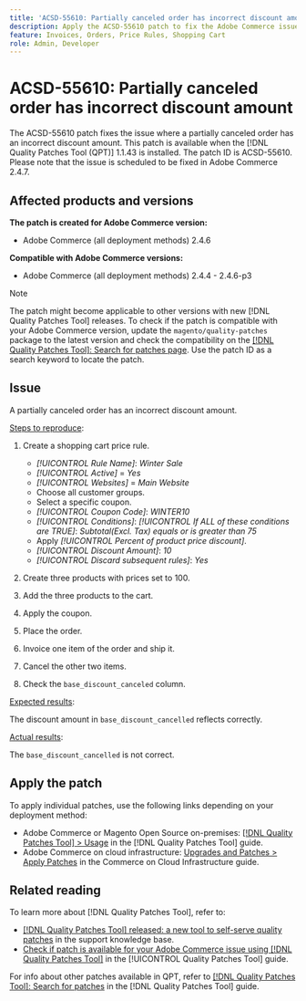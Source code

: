 ```yaml
---
title: 'ACSD-55610: Partially canceled order has incorrect discount amount'
description: Apply the ACSD-55610 patch to fix the Adobe Commerce issue where a partially canceled order has an incorrect discount amount.
feature: Invoices, Orders, Price Rules, Shopping Cart
role: Admin, Developer
---
```

# ACSD-55610: Partially canceled order has incorrect discount amount

The ACSD-55610 patch fixes the issue where a partially canceled order has an incorrect discount amount. This patch is available when the [!DNL Quality Patches Tool (QPT)] 1.1.43 is installed. The patch ID is ACSD-55610. Please note that the issue is scheduled to be fixed in Adobe Commerce 2.4.7.

## Affected products and versions

**The patch is created for Adobe Commerce version:**

* Adobe Commerce (all deployment methods) 2.4.6

**Compatible with Adobe Commerce versions:**

* Adobe Commerce (all deployment methods) 2.4.4 - 2.4.6-p3

>[!NOTE]
>
>The patch might become applicable to other versions with new [!DNL Quality Patches Tool] releases. To check if the patch is compatible with your Adobe Commerce version, update the `magento/quality-patches` package to the latest version and check the compatibility on the [[!DNL Quality Patches Tool]: Search for patches page](https://experienceleague.adobe.com/tools/commerce-quality-patches/index.html). Use the patch ID as a search keyword to locate the patch.

## Issue

A partially canceled order has an incorrect discount amount.

<u>Steps to reproduce</u>:

1. Create a shopping cart price rule.

    * *[!UICONTROL Rule Name]*: *Winter Sale*
    * *[!UICONTROL Active]* = *Yes*
    * *[!UICONTROL Websites]* = *Main Website*
    * Choose all customer groups.
    * Select a specific coupon.
    * *[!UICONTROL Coupon Code]*: *WINTER10*
    * *[!UICONTROL Conditions]*: *[!UICONTROL If ALL of these conditions are TRUE]*: *Subtotal(Excl. Tax) equals or is greater than 75*
    * Apply *[!UICONTROL Percent of product price discount]*.
    * *[!UICONTROL Discount Amount]*: *10*
    * *[!UICONTROL Discard subsequent rules]*: *Yes*

1. Create three products with prices set to 100.
1. Add the three products to the cart.
1. Apply the coupon.
1. Place the order.
1. Invoice one item of the order and ship it.
1. Cancel the other two items.
1. Check the `base_discount_canceled` column.

<u>Expected results</u>:

The discount amount in `base_discount_cancelled` reflects correctly.

<u>Actual results</u>:

The `base_discount_cancelled` is not correct.

## Apply the patch

To apply individual patches, use the following links depending on your deployment method:

* Adobe Commerce or Magento Open Source on-premises: [[!DNL Quality Patches Tool] > Usage](https://experienceleague.adobe.com/docs/commerce-operations/tools/quality-patches-tool/usage.html) in the [!DNL Quality Patches Tool] guide.
* Adobe Commerce on cloud infrastructure: [Upgrades and Patches > Apply Patches](https://experienceleague.adobe.com/docs/commerce-cloud-service/user-guide/develop/upgrade/apply-patches.html) in the Commerce on Cloud Infrastructure guide.

## Related reading

To learn more about [!DNL Quality Patches Tool], refer to:

* [[!DNL Quality Patches Tool] released: a new tool to self-serve quality patches](https://experienceleague.adobe.com/en/docs/commerce-knowledge-base/kb/announcements/commerce-announcements/magento-quality-patches-released-new-tool-to-self-serve-quality-patches) in the support knowledge base.
* [Check if patch is available for your Adobe Commerce issue using [!DNL Quality Patches Tool]](/help/tools/quality-patches-tool/patches-available-in-qpt/check-patch-for-magento-issue-with-magento-quality-patches.md) in the [!UICONTROL Quality Patches Tool] guide.


For info about other patches available in QPT, refer to [[!DNL Quality Patches Tool]: Search for patches](https://experienceleague.adobe.com/tools/commerce-quality-patches/index.html) in the [!DNL Quality Patches Tool] guide.
